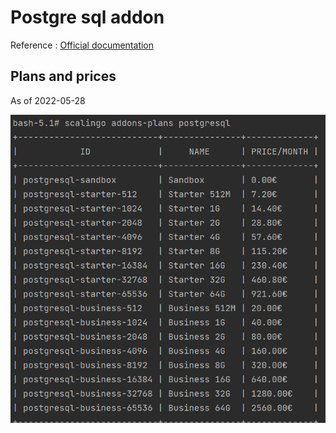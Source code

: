 # Postgre sql addon

Reference : [Official documentation](https://doc.scalingo.com/databases/postgresql/start)

## Plans and prices
As of 2022-05-28

![Addons ids and price](./scalingo-postgresql-plans.png)